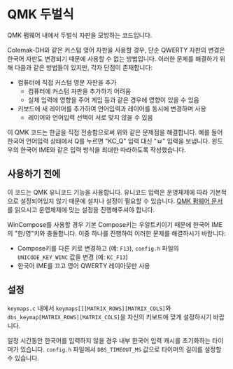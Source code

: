 # QMK 두벌식

QMK 펌웨어 내에서 두벌식 자판을 모방하는 코드입니다.

Colemak-DH와 같은 커스텀 영어 자판을 사용할 경우, 단순 QWERTY 자판의 변경은 한국어 자판도 변경되기 때문에 사용할 수 없는 방법입니다. 이러한 문제를 해결하기 위해 다음과 같은 방법들이 있지만, 각자 단점이 존재합니다:

- 컴퓨터에 직접 커스텀 영문 자판을 추가
  - 컴퓨터에 커스텀 자판을 추가하기 어려움
  - 실제 입력에 영향을 주어 게임 등과 같은 경우에 영향이 있을 수 있음
- 키보드에 새 레이어를 추가하여 언어입력과 레이어를 동시에 변경하며 사용
  - 레이어와 언어입력 선택이 서로 맞지 않을 수 있음

이 QMK 코드는 한글을 직접 전송함으로써 위와 같은 문제점을 해결합니다. 예를 들어 한국어 언어입력 상태에서 Q를 누르면 "KC_Q" 입력 대신 "ㅂ" 입력을 보냅니다. 윈도우의 한국어 IME와 같은 입력 방식을 최대한 따라하도록 작성했습니다.

## 사용하기 전에

이 코드는 QMK 유니코드 기능을 사용합니다. 유니코드 입력은 운영체제에 따라 기본적으로 설정되어있지 않기 때문에 설치나 설정이 필요할 수 있습니다.
[QMK 펌웨어 문서](https://docs.qmk.fm/#/feature_unicode?id=input-modes)를 읽으시고 운영체제에 맞는 설정을 진행해주셔야 합니다.

WinCompose를 사용할 경우 기본 Compose키는 우알트키이기 때문에 한국어 IME의 "한/영"키와 충돌합니다. 이중 하나를 진행하여 이러한 문제를 해결하시기 바랍니다:

- Compose키를 다른 키로 변경하고 (예: `F13`), `config.h` 파일의 `UNICODE_KEY_WINC` 값을 변경 (예: `KC_F13`)
- 한국어 IME를 끄고 영어 QWERTY 레이아웃만 사용

## 설정

`keymaps.c` 내에서 `keymaps[][MATRIX_ROWS][MATRIX_COLS]`와 `dbs_keymap[MATRIX_ROWS][MATRIX_COLS]`을 자신의 키보드에 맞게 설정하시기 바랍니다.

일정 시간동안 한국어를 입력하지 않을 경우 내부 한국어 입력 캐시를 초기화하는 타이머가 있습니다.
`config.h` 파일에서 `DBS_TIMEOUT_MS` 값으로 타이머의 길이를 설정할 수 있습니다.
